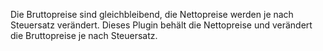 Die Bruttopreise sind gleichbleibend, die Nettopreise werden je nach Steuersatz verändert.
Dieses Plugin behält die Nettopreise und verändert die Bruttopreise je nach Steuersatz.